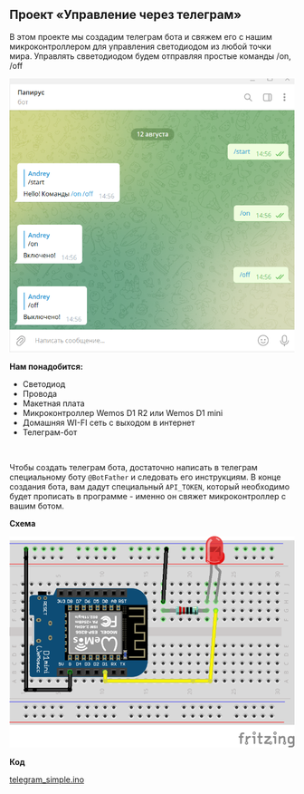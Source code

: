 
## Проект «Управление через телеграм»

В этом проекте мы создадим телеграм бота и свяжем его с нашим микроконтроллером для управления светодиодом из любой точки мира. 
Управлять свветодиодом будем отправляя простые команды /on, /off

![Telegram](telegram.png)

**Нам понадобится:**
-   Светодиод 
-   Провода     
-   Макетная плата
-   Микроконтроллер Wemos D1 R2 или Wemos D1 mini
-   Домашняя WI-FI сеть с выходом в интернет
-   Телеграм-бот
<br/>  

Чтобы создать телеграм бота, достаточно написать в телеграм специальному боту `@BotFather` и следовать его инструкциям. В конце создания бота, вам дадут специальный `API_TOKEN`, который необходимо будет прописать в программе - именно он свяжет микроконтроллер с вашим ботом.

**Схема**

![Схема](telegram_simple.png)

**Код**

[telegram_simple.ino](telegram_simple.ino)